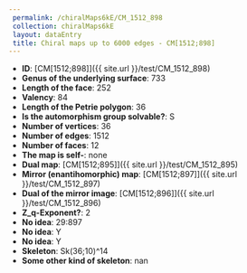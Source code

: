 ```yaml
--- 
 permalink: /chiralMaps6kE/CM_1512_898 
 collection: chiralMaps6kE
 layout: dataEntry
 title: Chiral maps up to 6000 edges - CM[1512;898]
---
```


- **ID**: [CM[1512;898]]({{ site.url }}/test/CM_1512_898)
- **Genus of the underlying surface**: 733
- **Length of the face**: 252
- **Valency**: 84
- **Length of the Petrie polygon**: 36
- **Is the automorphism group solvable?**: S
- **Number of vertices**: 36
- **Number of edges**: 1512
- **Number of faces**: 12
- **The map is self-**: none
- **Dual map**: [CM[1512;895]]({{ site.url }}/test/CM_1512_895)
- **Mirror (enantihomorphic) map**: [CM[1512;897]]({{ site.url }}/test/CM_1512_897)
- **Dual of the mirror image**: [CM[1512;896]]({{ site.url }}/test/CM_1512_896)
- **Z_q-Exponent?**: 2
- **No idea**:  29:897
- **No idea**: Y
- **No idea**: Y
- **Skeleton**: Sk(36;10)^14
- **Some other kind of skeleton**: nan
